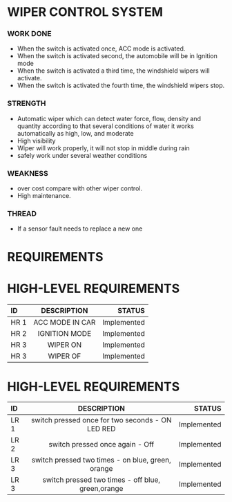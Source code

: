 # WIPER CONTROL SYSTEM

### WORK DONE

- When the switch is activated once, ACC mode is activated. 
- When the switch is activated second, the automobile will be in Ignition mode
- When the switch is activated a third time, the windshield wipers will activate.
- When the switch is activated the fourth time, the windshield wipers stop.

### STRENGTH

- Automatic wiper which can detect water force, flow, density and quantity according to that several conditions of water it works automatically as high, low, and moderate 
- High visibility 
- Wiper will work properly, it will not stop in middle during rain
- safely work under several weather conditions



### WEAKNESS

- over cost compare with other wiper control.
- High maintenance.

### THREAD

- If a sensor fault needs to replace a new one
# REQUIREMENTS

# HIGH-LEVEL REQUIREMENTS
| ID   | DESCRIPTION     | STATUS |
|:------------ |:---------------:| -----:|
| HR 1 |  ACC MODE IN CAR | Implemented |
| HR 2 | IGNITION MODE    |  Implemented |
| HR 3 | WIPER ON         |   Implemented |
| HR 3 | WIPER OF         |   Implemented |


# HIGH-LEVEL REQUIREMENTS
| ID   | DESCRIPTION     | STATUS |
|:------------ |:---------------:| -----:|
| LR 1 | switch pressed once for two seconds - ON LED RED  | Implemented |
| LR 2 | switch pressed once again - Off    |  Implemented |
| LR 3 | switch pressed two times - on blue, green, orange        |   Implemented |
| LR 3 |  switch pressed two times - off blue, green,orange         |   Implemented |


